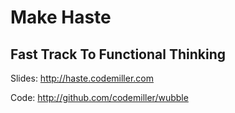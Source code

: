 # Make Haste
## Fast Track To Functional Thinking

Slides: http://haste.codemiller.com

Code: http://github.com/codemiller/wubble

